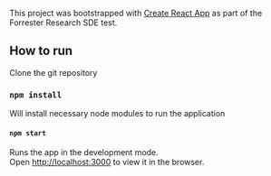 This project was bootstrapped with [Create React App](https://github.com/facebook/create-react-app) as part of the
Forrester Research SDE test.

## How to run

Clone the git repository

### `npm install`

Will install necessary node modules to run the application

#### `npm start`

Runs the app in the development mode.<br />
Open [http://localhost:3000](http://localhost:3000) to view it in the browser.
